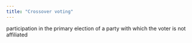 ```yaml
---
title: "Crossover voting"
---
```

participation in the primary election of a party with which the voter is not affiliated

